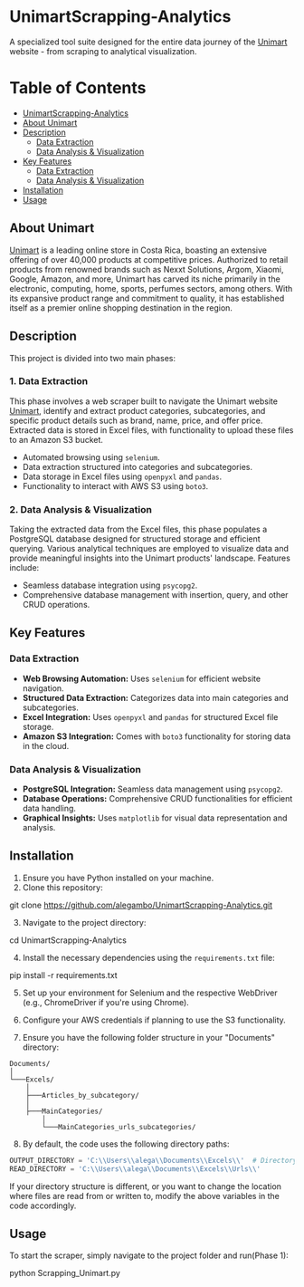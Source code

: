 # UnimartScrapping-Analytics

A specialized tool suite designed for the entire data journey of the [Unimart](https://www.unimart.com/) website - from scraping to analytical visualization.

# Table of Contents
- [UnimartScrapping-Analytics](#unimartscrapping-analytics)
- [About Unimart](#about-unimart)
- [Description](#description)
  - [Data Extraction](#1-data-extraction)
  - [Data Analysis & Visualization](#2-data-analysis--visualization)
- [Key Features](#key-features)
  - [Data Extraction](#data-extraction-1)
  - [Data Analysis & Visualization](#data-analysis--visualization-1)
- [Installation](#installation)
- [Usage](#usage)

## About Unimart

[Unimart](https://www.unimart.com/) is a leading online store in Costa Rica, boasting an extensive offering of over 40,000 products at competitive prices. Authorized to retail products from renowned brands such as Nexxt Solutions, Argom, Xiaomi, Google, Amazon, and more, Unimart has carved its niche primarily in the electronic, computing, home, sports, perfumes sectors, among others. With its expansive product range and commitment to quality, it has established itself as a premier online shopping destination in the region.

## Description

This project is divided into two main phases:

### 1. Data Extraction
This phase involves a web scraper built to navigate the Unimart website [Unimart](https://www.unimart.com/), identify and extract product categories, subcategories, and specific product details such as brand, name, price, and offer price. Extracted data is stored in Excel files, with functionality to upload these files to an Amazon S3 bucket.

- Automated browsing using `selenium`.
- Data extraction structured into categories and subcategories.
- Data storage in Excel files using `openpyxl` and `pandas`.
- Functionality to interact with AWS S3 using `boto3`.

### 2. Data Analysis & Visualization
Taking the extracted data from the Excel files, this phase populates a PostgreSQL database designed for structured storage and efficient querying. Various analytical techniques are employed to visualize data and provide meaningful insights into the Unimart products' landscape. Features include:

- Seamless database integration using `psycopg2`.
- Comprehensive database management with insertion, query, and other CRUD operations.

## Key Features

### Data Extraction
- **Web Browsing Automation:** Uses `selenium` for efficient website navigation.
- **Structured Data Extraction:** Categorizes data into main categories and subcategories.
- **Excel Integration:** Uses `openpyxl` and `pandas` for structured Excel file storage.
- **Amazon S3 Integration:** Comes with `boto3` functionality for storing data in the cloud.

### Data Analysis & Visualization
- **PostgreSQL Integration:** Seamless data management using `psycopg2`.
- **Database Operations:** Comprehensive CRUD functionalities for efficient data handling.
- **Graphical Insights:** Uses `matplotlib` for visual data representation and analysis.

## Installation

1. Ensure you have Python installed on your machine.
2. Clone this repository:

git clone https://github.com/alegambo/UnimartScrapping-Analytics.git






3. Navigate to the project directory:

cd UnimartScrapping-Analytics


4. Install the necessary dependencies using the `requirements.txt` file:

pip install -r requirements.txt


5. Set up your environment for Selenium and the respective WebDriver (e.g., ChromeDriver if you're using Chrome).

6. Configure your AWS credentials if planning to use the S3 functionality.

7. Ensure you have the following folder structure in your "Documents" directory:
```
Documents/
│
└───Excels/
    │
    ├───Articles_by_subcategory/
    │
    ├───MainCategories/
        │
        └───MainCategories_urls_subcategories/
```
8. By default, the code uses the following directory paths:

```python
OUTPUT_DIRECTORY = 'C:\\Users\\alega\\Documents\\Excels\\'  # Directory to store output files
READ_DIRECTORY = 'C:\\Users\\alega\\Documents\\Excels\\Urls\\'
```

If your directory structure is different, or you want to change the location where files are read from or written to, modify the above variables in the code accordingly.







## Usage

To start the scraper, simply navigate to the project folder and run(Phase 1):

python Scrapping_Unimart.py


